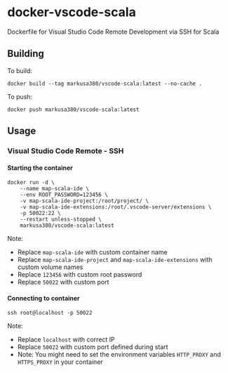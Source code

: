 # docker-vscode-scala
Dockerfile for Visual Studio Code Remote Development via SSH for Scala

## Building

To build:

    docker build --tag markusa380/vscode-scala:latest --no-cache .

To push:
    
    docker push markusa380/vscode-scala:latest


## Usage
### Visual Studio Code Remote - SSH

#### Starting the container

    docker run -d \
        --name map-scala-ide \
        --env ROOT_PASSWORD=123456 \
        -v map-scala-ide-project:/root/project/ \
        -v map-scala-ide-extensions:/root/.vscode-server/extensions \
        -p 50022:22 \
        --restart unless-stopped \
        markusa380/vscode-scala:latest

Note:
* Replace `map-scala-ide` with custom container name
* Replace `map-scala-ide-project` and `map-scala-ide-extensions` with custom volume names
* Replace `123456` with custom root password
* Replace `50022` with custom port

#### Connecting to container

    ssh root@localhost -p 50022

Note:
* Replace `localhost` with correct IP
* Replace `50022` with custom port defined during start
* Note: You might need to set the environment variables `HTTP_PROXY` and `HTTPS_PROXY` in your container